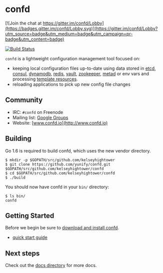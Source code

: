 # confd

[![Join the chat at https://gitter.im/confd/Lobby](https://badges.gitter.im/confd/Lobby.svg)](https://gitter.im/confd/Lobby?utm_source=badge&utm_medium=badge&utm_campaign=pr-badge&utm_content=badge)

[![Build Status](https://travis-ci.org/yunify/confd.svg?branch=master)](https://travis-ci.org/yunify/confd)

`confd` is a lightweight configuration management tool focused on:

* keeping local configuration files up-to-date using data stored in [etcd](https://github.com/coreos/etcd),
  [consul](http://consul.io), [dynamodb](http://aws.amazon.com/dynamodb/), [redis](http://redis.io),
  [vault](https://vaultproject.io), [zookeeper](https://zookeeper.apache.org), [metad](https://github.com/yunify/metad) or env vars and processing [template resources](docs/template-resources.md).
* reloading applications to pick up new config file changes

## Community

* IRC: `#confd` on Freenode
* Mailing list: [Google Groups](https://groups.google.com/forum/#!forum/confd-users)
* Website: [www.confd.io](http://www.confd.io)

## Building

Go 1.6 is required to build confd, which uses the new vendor directory.

```
$ mkdir -p $GOPATH/src/github.com/kelseyhightower
$ git clone https://github.com/yunify/confd.git $GOPATH/src/github.com/kelseyhightower/confd
$ cd $GOPATH/src/github.com/kelseyhightower/confd
$ ./build
```

You should now have confd in your `bin/` directory:

```
$ ls bin/
confd
```

## Getting Started

Before we begin be sure to [download and install confd](docs/installation.md).

* [quick start guide](docs/quick-start-guide.md)

## Next steps

Check out the [docs directory](docs) for more docs.
